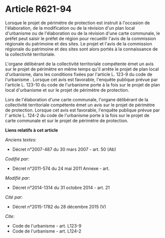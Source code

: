 # Article R621-94

Lorsque le projet de périmètre de protection est instruit à l'occasion de l'élaboration, de la modification ou de la révision
d'un plan local d'urbanisme ou de l'élaboration ou de la révision d'une carte communale, le préfet peut saisir le préfet de
région pour recueillir l'avis de la commission régionale du patrimoine et des sites. Le projet et l'avis de la commission
régionale du patrimoine et des sites sont alors portés à la connaissance de la collectivité territoriale. 

L'organe délibérant de la collectivité territoriale compétente émet un avis sur le projet de périmètre en même temps qu'il
arrête le projet de plan local d'urbanisme, dans les conditions fixées par l'article L. 123-9 du code de l'urbanisme .
Lorsque cet avis est favorable, l'enquête publique prévue par l'article L. 123-10 du code de l'urbanisme porte à la fois sur
le projet de plan local d'urbanisme et sur le projet de périmètre de protection. 

Lors de l'élaboration d'une carte communale, l'organe délibérant de la collectivité territoriale compétente émet un avis sur
le projet de périmètre de protection. Lorsque cet avis est favorable, l'enquête publique prévue par l' article L. 124-2 du
code de l'urbanisme porte à la fois sur le projet de carte communale et sur le projet de périmètre de protection.

**Liens relatifs à cet article**

_Anciens textes_:

  - Décret n°2007-487 du 30 mars 2007 - art. 50 (Ab)

_Codifié par_:

  - Décret n°2011-574 du 24 mai 2011 Annexe - art.

_Modifié par_:

  - Décret n°2014-1314 du 31 octobre 2014 - art. 21

_Cité par_:

  - Décret n°2015-1782 du 28 décembre 2015 (V)

_Cite_:

  - Code de l'urbanisme - art. L123-9
  - Code de l'urbanisme - art. L124-2
